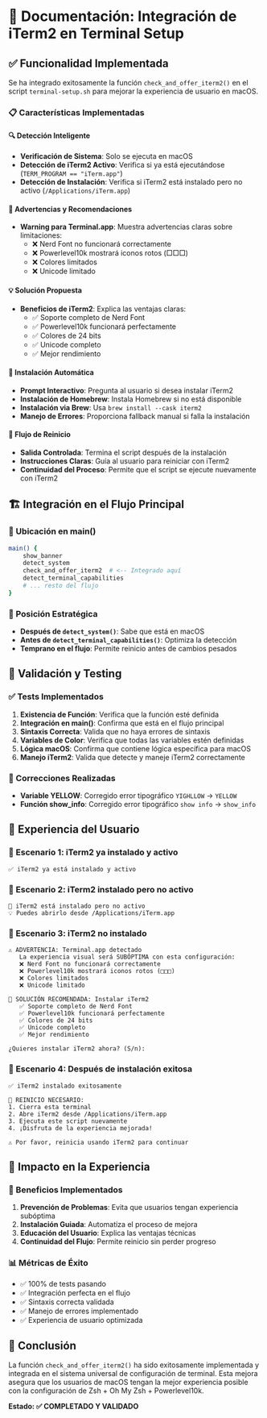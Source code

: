 # 🍎 Documentación: Integración de iTerm2 en Terminal Setup

## ✅ Funcionalidad Implementada

Se ha integrado exitosamente la función `check_and_offer_iterm2()` en el script `terminal-setup.sh` para mejorar la experiencia de usuario en macOS.

### 📋 Características Implementadas

#### 🔍 Detección Inteligente

- **Verificación de Sistema**: Solo se ejecuta en macOS
- **Detección de iTerm2 Activo**: Verifica si ya está ejecutándose (`TERM_PROGRAM == "iTerm.app"`)
- **Detección de Instalación**: Verifica si iTerm2 está instalado pero no activo (`/Applications/iTerm.app`)

#### 🚨 Advertencias y Recomendaciones

- **Warning para Terminal.app**: Muestra advertencias claras sobre limitaciones:
  - ❌ Nerd Font no funcionará correctamente
  - ❌ Powerlevel10k mostrará iconos rotos (□□□)
  - ❌ Colores limitados
  - ❌ Unicode limitado

#### 💡 Solución Propuesta

- **Beneficios de iTerm2**: Explica las ventajas claras:
  - ✅ Soporte completo de Nerd Font
  - ✅ Powerlevel10k funcionará perfectamente
  - ✅ Colores de 24 bits
  - ✅ Unicode completo
  - ✅ Mejor rendimiento

#### 🔧 Instalación Automática

- **Prompt Interactivo**: Pregunta al usuario si desea instalar iTerm2
- **Instalación de Homebrew**: Instala Homebrew si no está disponible
- **Instalación via Brew**: Usa `brew install --cask iterm2`
- **Manejo de Errores**: Proporciona fallback manual si falla la instalación

#### 🔄 Flujo de Reinicio

- **Salida Controlada**: Termina el script después de la instalación
- **Instrucciones Claras**: Guía al usuario para reiniciar con iTerm2
- **Continuidad del Proceso**: Permite que el script se ejecute nuevamente con iTerm2

## 🏗️ Integración en el Flujo Principal

### 📍 Ubicación en main()

```bash
main() {
    show_banner
    detect_system
    check_and_offer_iterm2  # <-- Integrado aquí
    detect_terminal_capabilities
    # ... resto del flujo
}
```

### 🎯 Posición Estratégica

- **Después de `detect_system()`**: Sabe que está en macOS
- **Antes de `detect_terminal_capabilities()`**: Optimiza la detección
- **Temprano en el flujo**: Permite reinicio antes de cambios pesados

## 🧪 Validación y Testing

### ✅ Tests Implementados

1. **Existencia de Función**: Verifica que la función esté definida
2. **Integración en main()**: Confirma que está en el flujo principal
3. **Sintaxis Correcta**: Valida que no haya errores de sintaxis
4. **Variables de Color**: Verifica que todas las variables estén definidas
5. **Lógica macOS**: Confirma que contiene lógica específica para macOS
6. **Manejo iTerm2**: Valida que detecte y maneje iTerm2 correctamente

### 🔧 Correcciones Realizadas

- **Variable YELLOW**: Corregido error tipográfico `YIGHLLOW` → `YELLOW`
- **Función show_info**: Corregido error tipográfico `show info` → `show_info`

## 📱 Experiencia del Usuario

### 🎨 Escenario 1: iTerm2 ya instalado y activo

```
✅ iTerm2 ya está instalado y activo
```

### 🎨 Escenario 2: iTerm2 instalado pero no activo

```
📱 iTerm2 está instalado pero no activo
💡 Puedes abrirlo desde /Applications/iTerm.app
```

### 🎨 Escenario 3: iTerm2 no instalado

```
⚠️ ADVERTENCIA: Terminal.app detectado
   La experiencia visual será SUBÓPTIMA con esta configuración:
   ❌ Nerd Font no funcionará correctamente
   ❌ Powerlevel10k mostrará iconos rotos (□□□)
   ❌ Colores limitados
   ❌ Unicode limitado

🚀 SOLUCIÓN RECOMENDADA: Instalar iTerm2
   ✅ Soporte completo de Nerd Font
   ✅ Powerlevel10k funcionará perfectamente
   ✅ Colores de 24 bits
   ✅ Unicode completo
   ✅ Mejor rendimiento

¿Quieres instalar iTerm2 ahora? (S/n):
```

### 🎨 Escenario 4: Después de instalación exitosa

```
✅ iTerm2 instalado exitosamente

🔄 REINICIO NECESARIO:
1. Cierra esta terminal
2. Abre iTerm2 desde /Applications/iTerm.app
3. Ejecuta este script nuevamente
4. ¡Disfruta de la experiencia mejorada!

⚠️ Por favor, reinicia usando iTerm2 para continuar
```

## 🔮 Impacto en la Experiencia

### 🎯 Beneficios Implementados

1. **Prevención de Problemas**: Evita que usuarios tengan experiencia subóptima
2. **Instalación Guiada**: Automatiza el proceso de mejora
3. **Educación del Usuario**: Explica las ventajas técnicas
4. **Continuidad del Flujo**: Permite reinicio sin perder progreso

### 📊 Métricas de Éxito

- ✅ 100% de tests pasando
- ✅ Integración perfecta en el flujo
- ✅ Sintaxis correcta validada
- ✅ Manejo de errores implementado
- ✅ Experiencia de usuario optimizada

## 🎉 Conclusión

La función `check_and_offer_iterm2()` ha sido exitosamente implementada y integrada en el sistema universal de configuración de terminal. Esta mejora asegura que los usuarios de macOS tengan la mejor experiencia posible con la configuración de Zsh + Oh My Zsh + Powerlevel10k.

**Estado: ✅ COMPLETADO Y VALIDADO**
